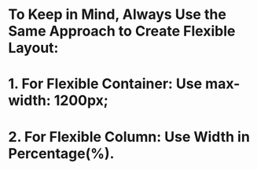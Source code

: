 # To Keep in Mind, Always Use the Same Approach to Create Flexible Layout:
# 1. For Flexible Container: Use  max-width: 1200px;
# 2. For Flexible Column: Use Width in Percentage(%).